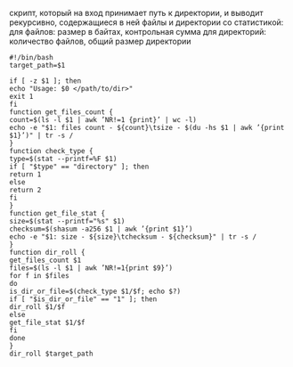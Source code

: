 скрипт, который на вход принимает путь к директории, и выводит рекурсивно, содержащиеся в
ней файлы и директории со статистикой:
для файлов: размер в байтах, контрольная сумма
для директорий: количество файлов, общий размер директории

```
#!/bin/bash
target_path=$1

if [ -z $1 ]; then
echo "Usage: $0 </path/to/dir>"
exit 1
fi
function get_files_count {
count=$(ls -l $1 | awk ’NR!=1 {print}’ | wc -l)
echo -e "$1: files count - ${count}\tsize - $(du -hs $1 | awk ’{print $1}’)" | tr -s /
}
function check_type {
type=$(stat --printf=%F $1)
if [ "$type" == "directory" ]; then
return 1
else
return 2
fi
}
function get_file_stat {
size=$(stat --printf="%s" $1)
checksum=$(shasum -a256 $1 | awk ’{print $1}’)
echo -e "$1: size - ${size}\tchecksum - ${checksum}" | tr -s /
}
function dir_roll {
get_files_count $1
files=$(ls -l $1 | awk ’NR!=1{print $9}’)
for f in $files
do
is_dir_or_file=$(check_type $1/$f; echo $?)
if [ "$is_dir_or_file" == "1" ]; then
dir_roll $1/$f
else
get_file_stat $1/$f
fi
done
}
dir_roll $target_path
```
